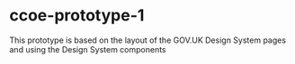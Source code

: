# ccoe-prototype-1
This prototype is based on the layout of the GOV.UK Design System pages and using the Design System components
